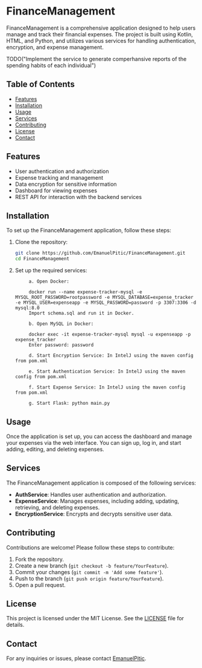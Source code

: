 # FinanceManagement

FinanceManagement is a comprehensive application designed to help users manage and track their financial expenses. The project is built using Kotlin, HTML, and Python, and utilizes various services for handling authentication, encryption, and expense management.

TODO("Implement the service to generate comperhansive reports of the spending habits of each individual")

## Table of Contents

- [Features](#features)
- [Installation](#installation)
- [Usage](#usage)
- [Services](#services)
- [Contributing](#contributing)
- [License](#license)
- [Contact](#contact)

## Features

- User authentication and authorization
- Expense tracking and management
- Data encryption for sensitive information
- Dashboard for viewing expenses
- REST API for interaction with the backend services

## Installation

To set up the FinanceManagement application, follow these steps:

1. Clone the repository:
    ```sh
    git clone https://github.com/EmanuelPitic/FinanceManagement.git
    cd FinanceManagement
    ```

2. Set up the required services:

            a. Open Docker:
            
            docker run --name expense-tracker-mysql -e MYSQL_ROOT_PASSWORD=rootpassword -e MYSQL_DATABASE=expense_tracker -e MYSQL_USER=expenseapp -e MYSQL_PASSWORD=password -p 3307:3306 -d mysql:8.0
            Import schema.sql and run it in Docker.
            
            b. Open MySQL in Docker:
            
            docker exec -it expense-tracker-mysql mysql -u expenseapp -p expense_tracker
            Enter password: password
            
            d. Start Encryption Service: In IntelJ using the maven config from pom.xml
            
            e. Start Authentication Service: In IntelJ using the maven config from pom.xml
            
            f. Start Expense Service: In IntelJ using the maven config from pom.xml
            
            g. Start Flask: python main.py

## Usage

Once the application is set up, you can access the dashboard and manage your expenses via the web interface. You can sign up, log in, and start adding, editing, and deleting expenses.

## Services

The FinanceManagement application is composed of the following services:

- **AuthService**: Handles user authentication and authorization.
- **ExpenseService**: Manages expenses, including adding, updating, retrieving, and deleting expenses.
- **EncryptionService**: Encrypts and decrypts sensitive user data.

## Contributing

Contributions are welcome! Please follow these steps to contribute:

1. Fork the repository.
2. Create a new branch (`git checkout -b feature/YourFeature`).
3. Commit your changes (`git commit -m 'Add some feature'`).
4. Push to the branch (`git push origin feature/YourFeature`).
5. Open a pull request.

## License

This project is licensed under the MIT License. See the [LICENSE](LICENSE) file for details.

## Contact

For any inquiries or issues, please contact [EmanuelPitic](https://github.com/EmanuelPitic).


